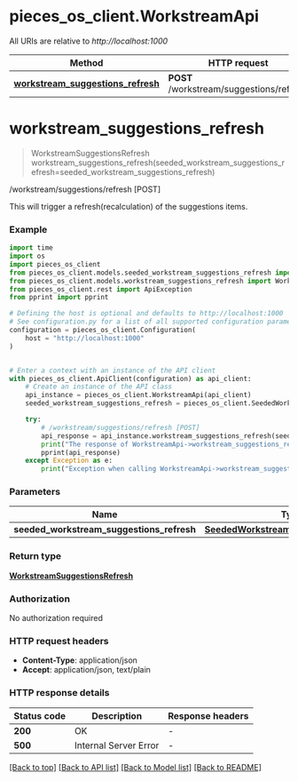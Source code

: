 # pieces_os_client.WorkstreamApi

All URIs are relative to *http://localhost:1000*

Method | HTTP request | Description
------------- | ------------- | -------------
[**workstream_suggestions_refresh**](WorkstreamApi.md#workstream_suggestions_refresh) | **POST** /workstream/suggestions/refresh | /workstream/suggestions/refresh [POST]


# **workstream_suggestions_refresh**
> WorkstreamSuggestionsRefresh workstream_suggestions_refresh(seeded_workstream_suggestions_refresh=seeded_workstream_suggestions_refresh)

/workstream/suggestions/refresh [POST]

This will trigger a refresh(recalculation) of the suggestions items.

### Example

```python
import time
import os
import pieces_os_client
from pieces_os_client.models.seeded_workstream_suggestions_refresh import SeededWorkstreamSuggestionsRefresh
from pieces_os_client.models.workstream_suggestions_refresh import WorkstreamSuggestionsRefresh
from pieces_os_client.rest import ApiException
from pprint import pprint

# Defining the host is optional and defaults to http://localhost:1000
# See configuration.py for a list of all supported configuration parameters.
configuration = pieces_os_client.Configuration(
    host = "http://localhost:1000"
)


# Enter a context with an instance of the API client
with pieces_os_client.ApiClient(configuration) as api_client:
    # Create an instance of the API class
    api_instance = pieces_os_client.WorkstreamApi(api_client)
    seeded_workstream_suggestions_refresh = pieces_os_client.SeededWorkstreamSuggestionsRefresh() # SeededWorkstreamSuggestionsRefresh |  (optional)

    try:
        # /workstream/suggestions/refresh [POST]
        api_response = api_instance.workstream_suggestions_refresh(seeded_workstream_suggestions_refresh=seeded_workstream_suggestions_refresh)
        print("The response of WorkstreamApi->workstream_suggestions_refresh:\n")
        pprint(api_response)
    except Exception as e:
        print("Exception when calling WorkstreamApi->workstream_suggestions_refresh: %s\n" % e)
```



### Parameters

Name | Type | Description  | Notes
------------- | ------------- | ------------- | -------------
 **seeded_workstream_suggestions_refresh** | [**SeededWorkstreamSuggestionsRefresh**](SeededWorkstreamSuggestionsRefresh.md)|  | [optional] 

### Return type

[**WorkstreamSuggestionsRefresh**](WorkstreamSuggestionsRefresh.md)

### Authorization

No authorization required

### HTTP request headers

 - **Content-Type**: application/json
 - **Accept**: application/json, text/plain

### HTTP response details
| Status code | Description | Response headers |
|-------------|-------------|------------------|
**200** | OK |  -  |
**500** | Internal Server Error |  -  |

[[Back to top]](#) [[Back to API list]](../README.md#documentation-for-api-endpoints) [[Back to Model list]](../README.md#documentation-for-models) [[Back to README]](../README.md)

